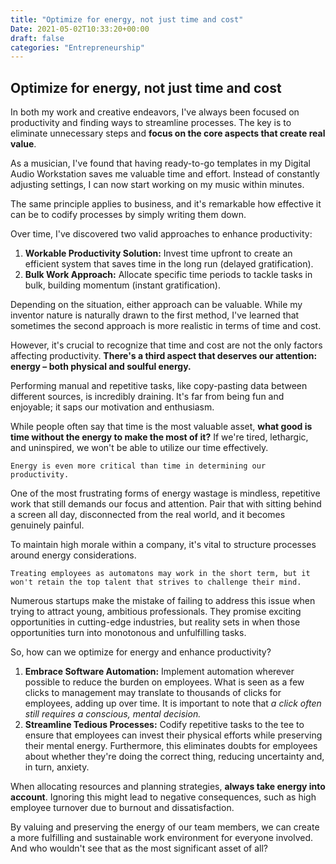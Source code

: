 ```yaml
---
title: "Optimize for energy, not just time and cost"
Date: 2021-05-02T10:33:20+00:00
draft: false
categories: "Entrepreneurship"
---
```

## Optimize for energy, not just time and cost

In both my work and creative endeavors, I've always been focused on productivity and finding ways to streamline processes. The key is to eliminate unnecessary steps and **focus on the core aspects that create real value**.

As a musician, I've found that having ready-to-go templates in my Digital Audio Workstation saves me valuable time and effort. Instead of constantly adjusting settings, I can now start working on my music within minutes.

The same principle applies to business, and it's remarkable how effective it can be to codify processes by simply writing them down.

Over time, I've discovered two valid approaches to enhance productivity:

1. **Workable Productivity Solution:** Invest time upfront to create an efficient system that saves time in the long run (delayed gratification).
2. **Bulk Work Approach:** Allocate specific time periods to tackle tasks in bulk, building momentum (instant gratification).

Depending on the situation, either approach can be valuable. While my inventor nature is naturally drawn to the first method, I've learned that sometimes the second approach is more realistic in terms of time and cost.

However, it's crucial to recognize that time and cost are not the only factors affecting productivity. **There's a third aspect that deserves our attention: energy – both physical and soulful energy.**

Performing manual and repetitive tasks, like copy-pasting data between different sources, is incredibly draining. It's far from being fun and enjoyable; it saps our motivation and enthusiasm.

While people often say that time is the most valuable asset, **what good is time without the energy to make the most of it?** If we're tired, lethargic, and uninspired, we won't be able to utilize our time effectively.

`Energy is even more critical than time in determining our productivity.`

One of the most frustrating forms of energy wastage is mindless, repetitive work that still demands our focus and attention. Pair that with sitting behind a screen all day, disconnected from the real world, and it becomes genuinely painful.

To maintain high morale within a company, it's vital to structure processes around energy considerations.

`Treating employees as automatons may work in the short term, but it won't retain the top talent that strives to challenge their mind.`

Numerous startups make the mistake of failing to address this issue when trying to attract young, ambitious professionals. They promise exciting opportunities in cutting-edge industries, but reality sets in when those opportunities turn into monotonous and unfulfilling tasks.

So, how can we optimize for energy and enhance productivity?

1. **Embrace Software Automation:** Implement automation wherever possible to reduce the burden on employees. What is seen as a few clicks to management may translate to thousands of clicks for employees, adding up over time. It is important to note that *a click often still requires a conscious, mental decision.*
2. **Streamline Tedious Processes:** Codify repetitive tasks to the tee to ensure that employees can invest their physical efforts while preserving their mental energy. Furthermore, this eliminates doubts for employees about whether they're doing the correct thing, reducing uncertainty and, in turn, anxiety.

When allocating resources and planning strategies, **always take energy into account**. Ignoring this might lead to negative consequences, such as high employee turnover due to burnout and dissatisfaction.

By valuing and preserving the energy of our team members, we can create a more fulfilling and sustainable work environment for everyone involved. And who wouldn't see that as the most significant asset of all?